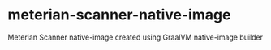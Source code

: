 # meterian-scanner-native-image
Meterian Scanner native-image created using GraalVM native-image builder
